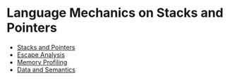 # Language Mechanics on Stacks and Pointers

- [Stacks and Pointers](https://www.ardanlabs.com/blog/2017/05/language-mechanics-on-stacks-and-pointers.html)
- [Escape Analysis](https://www.ardanlabs.com/blog/2017/05/language-mechanics-on-escape-analysis.html)
- [Memory Profiling](https://www.ardanlabs.com/blog/2017/06/language-mechanics-on-memory-profiling.html)
- [Data and Semantics](https://www.ardanlabs.com/blog/2017/06/design-philosophy-on-data-and-semantics.html)